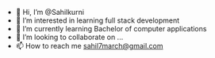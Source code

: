 - 👋 Hi, I’m @Sahilkurni
- 👀 I’m interested in learning full stack development 
- 🌱 I’m currently learning Bachelor of computer applications 
- 💞️ I’m looking to collaborate on ...
- 📫 How to reach me sahil7march@gmail.com

<!---
Sahilkurni/Sahilkurni is a ✨ special ✨ repository because its `README.md` (this file) appears on your GitHub profile.
You can click the Preview link to take a look at your changes.
--->
